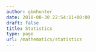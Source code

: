 ```yaml
---
author: gbmhunter
date: 2018-08-30 22:54:11+00:00
draft: false
title: Statistics
type: page
url: /mathematics/statistics
---
```

